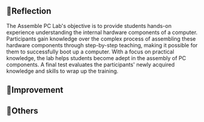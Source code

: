 ## 📃Reflection ##
The Assemble PC Lab's objective is to provide students hands-on experience understanding the internal hardware components of a computer. Participants gain knowledge over the complex process of assembling these hardware components through step-by-step teaching, making it possible for them to successfully boot up a computer. With a focus on practical knowledge, the lab helps students become adept in the assembly of PC components. A final test evaluates the participants' newly acquired knowledge and skills to wrap up the training.

## 💪Improvement ##

## 👀Others ##
